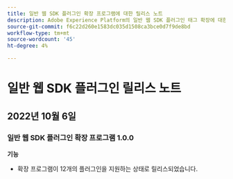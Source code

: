 ```yaml
---
title: 일반 웹 SDK 플러그인 확장 프로그램에 대한 릴리스 노트
description: Adobe Experience Platform의 일반 웹 SDK 플러그인 태그 확장에 대한 최신 릴리스 노트입니다.
source-git-commit: f6c22d260e1583dc035d1508ca3bce0d7f9de8bd
workflow-type: tm+mt
source-wordcount: '45'
ht-degree: 4%

---
```


# 일반 웹 SDK 플러그인 릴리스 노트

## 2022년 10월 6일

### 일반 웹 SDK 플러그인 확장 프로그램 1.0.0

**기능**

* 확장 프로그램이 12개의 플러그인을 지원하는 상태로 릴리스되었습니다.
